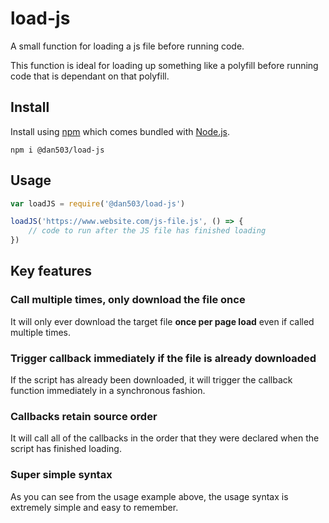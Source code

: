 # load-js

A small function for loading a js file before running code.

This function is ideal for loading up something like a polyfill before running code that is dependant on that polyfill.

## Install

Install using [npm](https://www.npmjs.com/) which comes bundled with [Node.js](https://nodejs.org/en/).

```
npm i @dan503/load-js
```

## Usage

```js
var loadJS = require('@dan503/load-js')

loadJS('https://www.website.com/js-file.js', () => {
	// code to run after the JS file has finished loading
})
```

## Key features

### Call multiple times, only download the file once

It will only ever download the target file **once per page load** even if called multiple times.

### Trigger callback immediately if the file is already downloaded

If the script has already been downloaded, it will trigger the callback function immediately in a synchronous fashion.

### Callbacks retain source order

It will call all of the callbacks in the order that they were declared when the script has finished loading.

### Super simple syntax

As you can see from the usage example above, the usage syntax is extremely simple and easy to remember.

